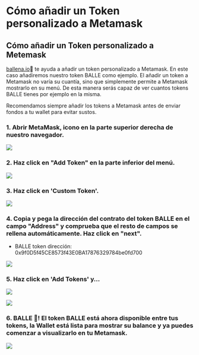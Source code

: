 # Cómo añadir un Token personalizado a Metamask

## Cómo añadir un Token personalizado a Metemask

[ballena.io](https://ballena.io/)🐋 te ayuda a añadir un token personalizado a Metamask. En este caso añadiremos nuestro token BALLE como ejemplo. El añadir un token a Metamask no varía su cuantía, sino que simplemente permite a Metamask mostrarlo en su menú. De esta manera serás capaz de ver cuantos tokens BALLE tienes por ejemplo en la misma. 

Recomendamos siempre añadir los tokens a Metamask antes de enviar fondos a tu wallet para evitar sustos.



### 1. Abrir MetaMask, icono en la parte superior derecha de nuestro navegador.



![](../../../../.gitbook/assets/1%20%288%29.png)

### 2. Haz click en "Add Token" en la parte inferior del menú.



![](../../../../.gitbook/assets/2%20%287%29.png)

### 

### 3. Haz click en 'Custom Token'.



![](../../../../.gitbook/assets/3%20%289%29.png)

#### 

### 4. Copia y pega la dirección del contrato del token BALLE en el campo "Address" y comprueba que el resto de campos se rellena automáticamente. Haz click en "next".

* BALLE token dirección: 0x9f0D5f45CE8573f43E0BA17876329784be0fd700



![](../../../../.gitbook/assets/4%20%285%29.png)

### 

### 5. Haz click en 'Add Tokens' y...



![](../../../../.gitbook/assets/5%20%285%29.png)



![](../../../../.gitbook/assets/6.png)

#### 

### 6. BALLE 🐋! El token BALLE está ahora disponible entre tus tokens, la Wallet está lista para mostrar su balance y ya puedes comenzar a visualizarlo en tu Metamask.



![](../../../../.gitbook/assets/7%20%283%29.png)





